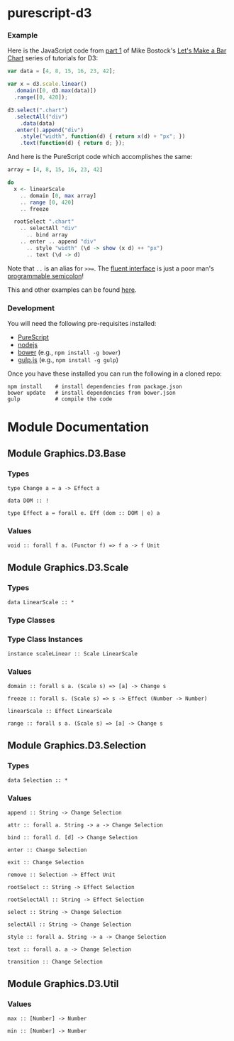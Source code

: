 # purescript-d3

### Example

Here is the JavaScript code from [part 1](http://bl.ocks.org/mbostock/7322386) of Mike Bostock's [Let's Make a Bar Chart](http://bost.ocks.org/mike/bar/) series of tutorials for D3:

```javascript
var data = [4, 8, 15, 16, 23, 42];

var x = d3.scale.linear()
  .domain([0, d3.max(data)])
  .range([0, 420]);

d3.select(".chart")
  .selectAll("div")
    .data(data)
  .enter().append("div")
    .style("width", function(d) { return x(d) + "px"; })
    .text(function(d) { return d; });
```

And here is the PureScript code which accomplishes the same:

```haskell
array = [4, 8, 15, 16, 23, 42]

do
  x <- linearScale
    .. domain [0, max array]
    .. range [0, 420]
    .. freeze

  rootSelect ".chart"
    .. selectAll "div"
      .. bind array
    .. enter .. append "div"
      .. style "width" (\d -> show (x d) ++ "px")
      .. text (\d -> d)
```

Note that `..` is an alias for `>>=`. The [fluent interface](http://en.wikipedia.org/wiki/Fluent_interface) is just a poor man's [programmable semicolon](http://en.wikipedia.org/wiki/Monad_(functional_programming))!

This and other examples can be found [here](https://github.com/pelotom/purescript-d3-examples/tree/master/src).

### Development

You will need the following pre-requisites installed:

*  [PureScript](http://www.purescript.org/)
*  [nodejs](http://nodejs.org/)
*  [bower](http://bower.io/) (e.g., `npm install -g bower`)
*  [gulp.js](http://gulpjs.com/) (e.g., `npm install -g gulp`)

Once you have these installed you can run the following in a cloned repo:

```
npm install    # install dependencies from package.json
bower update   # install dependencies from bower.json
gulp           # compile the code
```

# Module Documentation

## Module Graphics.D3.Base

### Types

    type Change a = a -> Effect a

    data DOM :: !

    type Effect a = forall e. Eff (dom :: DOM | e) a


### Values

    void :: forall f a. (Functor f) => f a -> f Unit


## Module Graphics.D3.Scale

### Types

    data LinearScale :: *


### Type Classes


### Type Class Instances

    instance scaleLinear :: Scale LinearScale


### Values

    domain :: forall s a. (Scale s) => [a] -> Change s

    freeze :: forall s. (Scale s) => s -> Effect (Number -> Number)

    linearScale :: Effect LinearScale

    range :: forall s a. (Scale s) => [a] -> Change s


## Module Graphics.D3.Selection

### Types

    data Selection :: *


### Values

    append :: String -> Change Selection

    attr :: forall a. String -> a -> Change Selection

    bind :: forall d. [d] -> Change Selection

    enter :: Change Selection

    exit :: Change Selection

    remove :: Selection -> Effect Unit

    rootSelect :: String -> Effect Selection

    rootSelectAll :: String -> Effect Selection

    select :: String -> Change Selection

    selectAll :: String -> Change Selection

    style :: forall a. String -> a -> Change Selection

    text :: forall a. a -> Change Selection

    transition :: Change Selection


## Module Graphics.D3.Util

### Values

    max :: [Number] -> Number

    min :: [Number] -> Number



